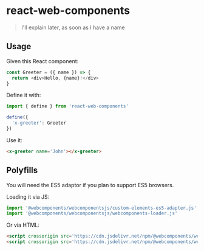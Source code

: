 # react-web-components

> I'll explain later, as soon as I have a name

## Usage

Given this React component:

```js
const Greeter = ({ name }) => {
  return <div>Hello, {name}!</div>
}
```

Define it with:

```js
import { define } from 'react-web-components'

define({
  'x-greeter': Greeter
})
```

Use it:

```html
<x-greeter name='John'></x-greeter>
```

## Polyfills

You will need the ES5 adaptor if you plan to support ES5 browsers.

Loading it via JS:

```js
import '@webcomponents/webcomponentsjs/custom-elements-es5-adapter.js'
import '@webcomponents/webcomponentsjs/webcomponents-loader.js'
```

Or via HTML:

 ```html
<script crossorigin src='https://cdn.jsdelivr.net/npm/@webcomponents/webcomponentsjs@2.0.4/custom-elements-es5-adapter.js'></script>
<script crossorigin src='https://cdn.jsdelivr.net/npm/@webcomponents/webcomponentsjs@2.0.4/webcomponents-loader.js'></script>
```
